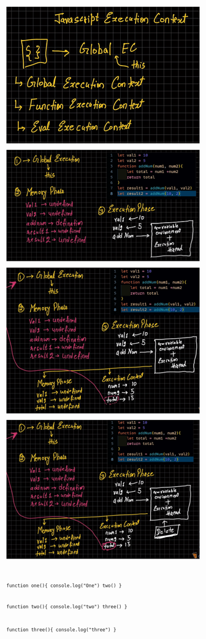   ![alt text](./img/1.png)

![alt text](./img/2.png) 

![alt text](./img/3.png)

![alt text](./img/4.png)


<code>

function one(){
  console.log("One")
  two()
}

function two(){
  console.log("two")
  three()
}

function three(){
  console.log("three")
}
</code>